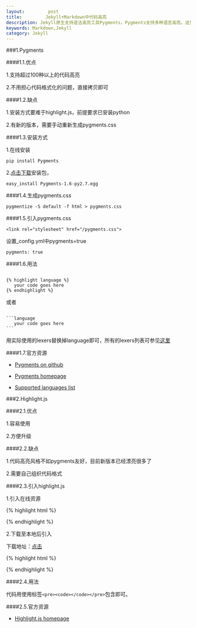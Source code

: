 ```yaml
---
layout:         post
title:         Jekyll+Markdown中代码高亮
description: Jekyll原生支持语法高亮工具Pygments，Pygments支持多种语言高亮。这里介绍两种代码高亮的方法。
keywords: Markdown,Jekyll
category: Jekyll
---
```


###1.Pygments

####1.1.优点

1.支持超过100种以上的代码高亮

2.不用担心代码格式化的问题，直接拷贝即可

####1.2.缺点

1.安装方式要难于highlight.js，前提要求已安装python

2.有新的版本，需要手动重新生成pygments.css

####1.3.安装方式

1.在线安装

`pip install Pygments`

2.[点击下载](https://pypi.python.org/pypi/Pygments)安装包，

`easy_install Pygments-1.6-py2.7.egg`

####1.4.生成pygments.css

`pygmentize -S default -f html > pygments.css`

####1.5.引入pygments.css

`<link rel="stylesheet" href="/pygments.css">`

设置_config.yml中pygments=true

`pygments: true`

####1.6.用法

<pre><code>
{% highlight language %}  
   your code goes here  
{% endhighlight %}
</code></pre>

或者
<pre><code>
```language
   your code goes here  
```
</code></pre>


用实际使用的lexers替换掉language即可，所有的lexers列表可参见[这里](http://pygments.org/docs/lexers/)

####1.7.官方资源

* [Pygments on github](https://github.com/mojombo/jekyll/wiki/Liquid-Extensions)

* [Pygments homepage](http://pygments.org/)

* [Supported languages list](http://pygments.org/languages/)

###2.Highlight.js

####2.1.优点

1.容易使用

2.方便升级

####2.2.缺点

1.代码高亮风格不如pygments友好，目前新版本已经漂亮很多了

2.需要自己组织代码格式

####2.3.引入highlight.js

1.引入在线资源

{% highlight html %}
<link rel="stylesheet" href="http://yandex.st/highlightjs/8.0/styles/default.min.css">
<script src="http://yandex.st/highlightjs/8.0/highlight.min.js"></script>
{% endhighlight %}

2.下载至本地后引入

下载地址：[点击](http://highlightjs.org/download/)

{% highlight html %}
<link rel="stylesheet" href="styles/default.css">
<script src="highlight.pack.js"></script>
<script>hljs.initHighlightingOnLoad();</script>
{% endhighlight %}

####2.4.用法

代码用使用标签`<pre><code></code></pre>`包含即可。

####2.5.官方资源

* [Highlight.js homepage](http://softwaremaniacs.org/soft/highlight/en/)
